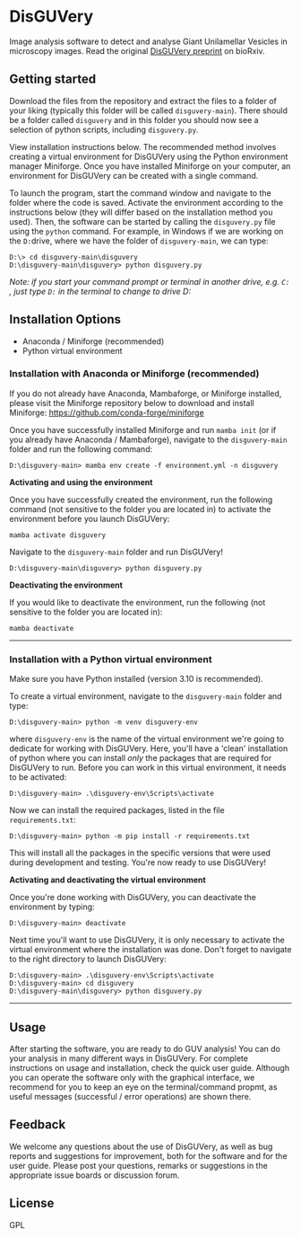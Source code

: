 # DisGUVery

Image analysis software to detect and analyse Giant Unilamellar Vesicles in microscopy images. Read the original [DisGUVery preprint](https://www.biorxiv.org/content/10.1101/2022.01.25.477663v1) on bioRxiv. 

## Getting started

Download the files from the repository and extract the files to a folder of your liking (typically this folder will be called `disguvery-main`). There should be a folder called `disguvery` and in this folder you should now see a selection of python scripts, including `disguvery.py`.

View installation instructions below. The recommended method involves creating a virtual environment for DisGUVery using the Python environment manager Miniforge. Once you have installed Miniforge on your computer, an environment for DisGUVery can be created with a single command.

To launch the program, start the command window and navigate to the folder where the code is saved. Activate the environment according to the instructions below (they will differ based on the installation method you used). Then, the software can be started by calling the `disguvery.py` file using the `python` command. For example, in Windows if we are working on the `D:`drive, where we have the folder of  `disguvery-main`, we can type:

```
D:\> cd disguvery-main\disguvery
D:\disguvery-main\disguvery> python disguvery.py
```

*Note: if you start your command prompt or terminal in another drive, e.g. `C:` , just type `D:` in the terminal to change to drive D:*

## Installation Options
 - Anaconda / Miniforge (recommended)
 - Python virtual environment

### Installation with Anaconda or Miniforge (recommended)
If you do not already have Anaconda, Mambaforge, or Miniforge installed, please visit the Miniforge repository below to download and install Miniforge:
https://github.com/conda-forge/miniforge

Once you have successfully installed Miniforge and run `mamba init` (or if you already have Anaconda / Mambaforge), navigate to the `disguvery-main` folder and run the following command:

```
D:\disguvery-main> mamba env create -f environment.yml -n disguvery
```

**Activating and using the environment**

Once you have successfully created the environment, run the following command (not sensitive to the folder you are located in) to activate the environment before you launch DisGUVery:

```
mamba activate disguvery
```

Navigate to the `disguvery-main` folder and run DisGUVery!

```
D:\disguvery-main\disguvery> python disguvery.py
```

**Deactivating the environment**

If you would like to deactivate the environment, run the following (not sensitive to the folder you are located in):

```
mamba deactivate
```

---

### Installation with a Python virtual environment

Make sure you have Python installed (version 3.10 is recommended).

To create a virtual environment, navigate to the `disguvery-main` folder and type:

```
D:\disguvery-main> python -m venv disguvery-env
```

where `disguvery-env` is the name of the virtual environment we're going to dedicate for working with DisGUVery. Here, you'll have a 'clean' installation of python where you can install *only* the packages that are required for DisGUVery to run. Before you can work in this virtual environment, it needs to be activated:

```
D:\disguvery-main> .\disguvery-env\Scripts\activate
```

Now we can install the required packages, listed in the file `requirements.txt`:

```
D:\disguvery-main> python -m pip install -r requirements.txt
```

This will install all the packages in the specific versions that were used during development and testing. You're now ready to use DisGUVery!

**Activating and deactivating the virtual environment** 

Once you're done working with DisGUVery, you can deactivate the environment by typing:

```
D:\disguvery-main> deactivate
```

Next time you'll want to use DisGUVery, it is only necessary to activate the virtual environment where the installation was done. Don't forget to navigate to the right directory to launch DisGUVery:

```
D:\disguvery-main> .\disguvery-env\Scripts\activate
D:\disguvery-main> cd disguvery
D:\disguvery-main\disguvery> python disguvery.py
```

---

## Usage

After starting the software, you are ready to do GUV analysis! You can do your analysis in many different ways in DisGUVery. For complete instructions on usage and installation, check the quick user guide. Although you can operate the software only with the graphical interface, we recommend for you to keep an eye on the terminal/command propmt, as useful messages (successful / error operations) are shown there.


## Feedback

We welcome any questions about the use of DisGUVery, as well as bug reports and suggestions for improvement, both for the software and for the user guide. Please post your questions, remarks or suggestions in the appropriate issue boards or discussion forum. 

## License

GPL
